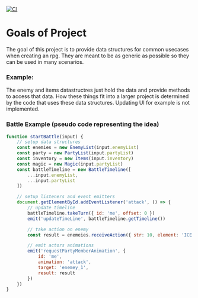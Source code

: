 [![CI](https://github.com/dodgeblaster/rpg-core/actions/workflows/main.yml/badge.svg)](https://github.com/dodgeblaster/rpg-core/actions/workflows/main.yml)

# Goals of Project

The goal of this project is to provide data structures for common
usecases when creating an rpg. They are meant to be as generic
as possible so they can be used in many scenarios.

### Example:

The enemy and items datastructres just hold the data and provide
methods to access that data. How these things fit into a larger project
is determined by the code that uses these data structures. Updating UI for
example is not implemented.

### Battle Example (pseudo code representing the idea)

```js
function startBattle(input) {
    // setup data structures
    const enemies = new EnemyList(input.enemyList)
    const party = new PartyList(input.partyList)
    const inventory = new Items(input.inventory)
    const magic = new Magic(input.partyList)
    const battleTimeline = new BattleTimeline([
        ...input.enemyList,
        ...input.partyList
    ])

    // setup listeners and event emitters
    document.getElementById.addEventListener('attack', () => {
        // update timeline
        battleTimeline.takeTurn({ id: 'me', offset: 0 })
        emit('updateTimeLine', battleTimeline.getTimeline())

        // take action on enemy
        const result = enemeies.receiveAction({ str: 10, element: 'ICE' })

        // emit actors animations
        emit('requestPartyMemberAnimation', {
            id: 'me',
            animation: 'attack',
            target: 'enemey_1',
            result: result
        })
    })
}
```
